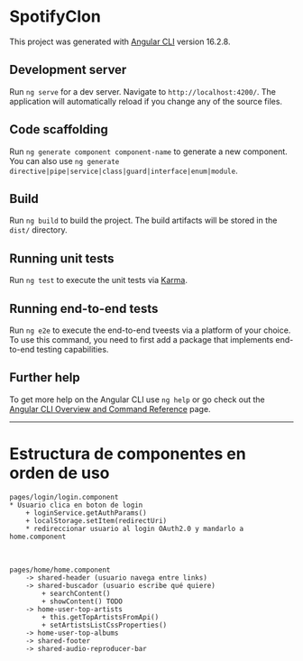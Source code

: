 # SpotifyClon

This project was generated with [Angular CLI](https://github.com/angular/angular-cli) version 16.2.8.

## Development server

Run `ng serve` for a dev server. Navigate to `http://localhost:4200/`. The application will automatically reload if you change any of the source files.

## Code scaffolding

Run `ng generate component component-name` to generate a new component. You can also use `ng generate directive|pipe|service|class|guard|interface|enum|module`.

## Build

Run `ng build` to build the project. The build artifacts will be stored in the `dist/` directory.

## Running unit tests

Run `ng test` to execute the unit tests via [Karma](https://karma-runner.github.io).

## Running end-to-end tests

Run `ng e2e` to execute the end-to-end tveests via a platform of your choice. To use this command, you need to first add a package that implements end-to-end testing capabilities.

## Further help

To get more help on the Angular CLI use `ng help` or go check out the [Angular CLI Overview and Command Reference](https://angular.io/cli) page.

<hr>

# Estructura de componentes en orden de uso

    pages/login/login.component
    * Usuario clica en boton de login
        + loginService.getAuthParams()
        + localStorage.setItem(redirectUri)
        * redireccionar usuario al login OAuth2.0 y mandarlo a home.component

<br>

    pages/home/home.component
        -> shared-header (usuario navega entre links)
        -> shared-buscador (usuario escribe qué quiere)
            + searchContent()
            + showContent() TODO
        -> home-user-top-artists
            + this.getTopArtistsFromApi()
            + setArtistsListCssProperties()
        -> home-user-top-albums
        -> shared-footer
        -> shared-audio-reproducer-bar